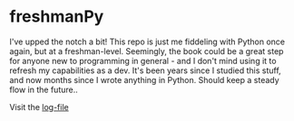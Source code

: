 # freshmanPy
I've upped the notch a bit! This repo is just me fiddeling with Python once again, but at a freshman-level.
Seemingly, the book could be a great step for anyone new to programming in general - and I don't mind using it to refresh my capabilities
as a dev. It's been years since I studied this stuff, and now months since I wrote anything in Python. Should keep a steady flow in the future..

Visit the [log-file](https://github.com/p3k4/freshmanPy/blob/main/log)
